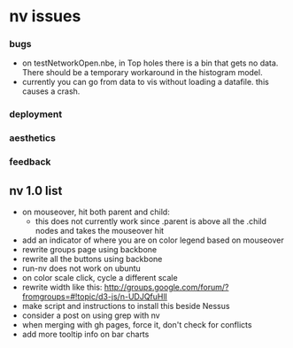 nv issues
==============
### bugs
- on testNetworkOpen.nbe, in Top holes there is a bin that gets no data. There should be a temporary workaround in the histogram model.
- currently you can go from data to vis without loading a datafile. this causes a crash.

### deployment

### aesthetics

### feedback

nv 1.0 list
--------------
- on mouseover, hit both parent and child:
  - this does not currently work since .parent is above all the .child nodes and takes the mouseover hit
- add an indicator of where you are on color legend based on mouseover
- rewrite groups page using backbone
- rewrite all the buttons using backbone
- run-nv does not work on ubuntu
- on color scale click, cycle a different scale
- rewrite width like this: http://groups.google.com/forum/?fromgroups=#!topic/d3-js/n-UDJQfuHlI 
- make script and instructions to install this beside Nessus
- consider a post on using grep with nv
- when merging with gh pages, force it, don't check for conflicts
- add more tooltip info on bar charts 
